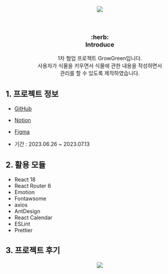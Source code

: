 <div align="center">
  <img src="https://capsule-render.vercel.app/api?type=waving&color=0:badebc,100:009a3e&height=200&section=header&text=First%20Project&fontSize=90&fontColor=fff"" />
</div>

<br/>
<br/>
<div align="center">  
  <h3>
    :herb:<br/>
    Introduce
  </h3>
</div>
<div align="center">
 1차 협업 프로젝트 GrowGreen입니다. <br/>
  사용자가 식물을 키우면서 식물에 관한 내용을 작성하면서 <br/>관리를 할 수 있도록 제작하였습니다.
</div>

## 1. 프로젝트 정보

- [GitHub](https://github.com/devdong9897/growgreen)
- [Notion](https://www.notion.so/1-TodoList-Grow-Green-d560a969307441a3a59024c019aba580)
- [Figma](https://www.figma.com/file/pjOQRR8Mto6i1kXXhwkIwe/%5B%ED%98%91%EC%97%85-1%EC%B0%A8-%ED%94%84%EB%A1%9C%EC%A0%9D%ED%8A%B8%5D-%EC%8B%9D%EB%AC%BC-%EA%B4%80%EB%A6%AC-%ED%88%AC%EB%91%90%EB%A6%AC%EC%8A%A4%ED%8A%B8?type=design&node-id=224-594&mode=design&t=3Ux4aoUy3dymiMxQ-0)

- 기간 : 2023.06.26 ~ 2023.07.13

## 2. 활용 모듈

- React 18
- React Router 6
- Emotion
- Fontawsome
- axios
- AntDesign
- React Calendar
- ESLint
- Prettier

## 3. 프로젝트 후기
<div align="center">
  <img src="https://capsule-render.vercel.app/api?type=waving&color=0:badebc,100:009a3e&height=200&section=footer" />
</div>
